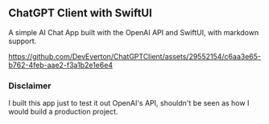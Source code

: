 ## ChatGPT Client with SwiftUI
A simple AI Chat App built with the OpenAI API and SwiftUI, with markdown support. 

https://github.com/DevEverton/ChatGPTClient/assets/29552154/c6aa3e65-b762-4feb-aae2-f3a1b2e1e6e4

### Disclaimer
I built this app just to test it out OpenAI's API, shouldn't be seen as how I would build a production project.




